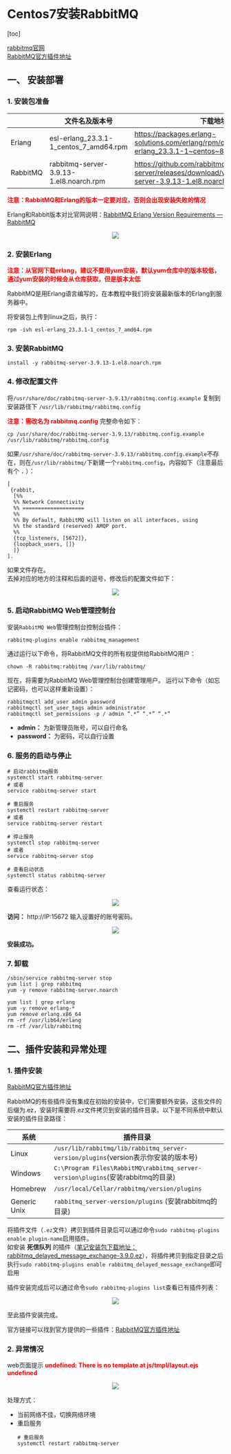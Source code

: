 # Centos7安装RabbitMQ

[toc]

[rabbitmq官网](https://www.rabbitmq.com/)  
[RabbitMQ官方插件地址](http://www.rabbitmq.com/community-plugins.html)

## 一、 安装部署
### 1. 安装包准备

|          | 文件名及版本号                           | 下载地址                                                     | 笔记安装包下载地址 |
| -------- | --------------------------------------- | ------------------------------------------------------------ | ------------------ |
| Erlang   | esl-erlang_23.3.1-1_centos_7_amd64.rpm  | https://packages.erlang-solutions.com/erlang/rpm/centos/8/x86_64/esl-erlang_23.3.1-1~centos~8_amd64.rpm | [gitee仓库：esl-erlang_23.3.1-1_centos_7_amd64.rpm](https://raw.githubusercontent.com/XieRuhua/images/master/安装包/mq/rabbitmq/esl-erlang_23.3.1-1_centos_7_amd64.rpm)                   |
| RabbitMQ | rabbitmq-server-3.9.13-1.el8.noarch.rpm | https://github.com/rabbitmq/rabbitmq-server/releases/download/v3.9.13/rabbitmq-server-3.9.13-1.el8.noarch.rpm | [gitee仓库：rabbitmq-server-3.9.13-1.el8.noarch.rpm](https://raw.githubusercontent.com/XieRuhua/images/master/安装包/mq/rabbitmq/rabbitmq-server-3.9.13-1.el8.noarch.rpm)                   |

**<font color="red">注意：RabbitMQ和Erlang的版本一定要对应，否则会出现安装失败的情况</font>**

Erlang和Rabbit版本对比官网说明：[RabbitMQ Erlang Version Requirements — RabbitMQ](https://www.rabbitmq.com/which-erlang.html)
<center>

![](https://raw.githubusercontent.com/XieRuhua/images/master/JavaLearning/工具服务搭建/Centos7安装RabbitMQ/Erlang和Rabbit版本对比.png)
</center>

### 2. 安装Erlang

**<font color="red">注意：从官网下载erlang，建议不要用yum安装，默认yum仓库中的版本较低，通过yum安装的时候会从仓库获取，但是版本太低</font>**

RabbitMQ是用Erlang语言编写的，在本教程中我们将安装最新版本的Erlang到服务器中。

将安装包上传到linux之后，执行：
```
rpm -ivh esl-erlang_23.3.1-1_centos_7_amd64.rpm
```
### 3. 安装RabbitMQ
```
install -y rabbitmq-server-3.9.13-1.el8.noarch.rpm
```

### 4. 修改配置文件
将`/usr/share/doc/rabbitmq-server-3.9.13/rabbitmq.config.example` 复制到安装路径下 `/usr/lib/rabbitmq/rabbitmq.config`

**<font color="red">注意：需改名为 rabbitmq.config</font>**
完整命令如下：
```
cp /usr/share/doc/rabbitmq-server-3.9.13/rabbitmq.config.example /usr/lib/rabbitmq/rabbitmq.config
```

如果`/usr/share/doc/rabbitmq-server-3.9.13/rabbitmq.config.example`不存在，则在`/usr/lib/rabbitmq/`下新建一个`rabbitmq.config`，内容如下（注意最后有个 **`.`** ）：
```
[
 {rabbit,
  [%%
  %% Network Connectivity
  %% ====================
  %%
  %% By default, RabbitMQ will listen on all interfaces, using
  %% the standard (reserved) AMQP port.
  %%
  {tcp_listeners, [5672]},
  {loopback_users, []}
  ]}
].
```

如果文件存在。  
去掉对应的地方的注释和后面的逗号，修改后的配置文件如下：
<center>

![](https://raw.githubusercontent.com/XieRuhua/images/master/JavaLearning/工具服务搭建/Centos7安装RabbitMQ/rabbitmq配置文件.png)
</center>

### 5. 启动RabbitMQ Web管理控制台
安装`RabbitMQ Web`管理控制台控制台插件：
```
rabbitmq-plugins enable rabbitmq_management
```

通过运行以下命令，将RabbitMQ文件的所有权提供给RabbitMQ用户：
```
chown -R rabbitmq:rabbitmq /var/lib/rabbitmq/
```

现在，将需要为RabbitMQ Web管理控制台创建管理用户。 运行以下命令（如忘记密码，也可以这样重新设置）：
```
rabbitmqctl add_user admin password
rabbitmqctl set_user_tags admin administrator
rabbitmqctl set_permissions -p / admin “.*” “.*” “.*”
```
- **admin：** 为新管理员账号，可以自行命名
- **password：** 为密码，可以自行设置

### 6. 服务的启动与停止
```shell
# 启动rabbitmq服务
systemctl start rabbitmq-server
# 或者
service rabbitmq-server start 

# 重启服务
systemctl restart rabbitmq-server
# 或者
service rabbitmq-server restart

# 停止服务
systemctl stop rabbitmq-server
# 或者
service rabbitmq-server stop 

# 查看启动状态
systemctl status rabbitmq-server
```
查看运行状态：
<center>

![](https://raw.githubusercontent.com/XieRuhua/images/master/JavaLearning/工具服务搭建/Centos7安装RabbitMQ/rabbitmq运行状态.png)
</center>

**访问：** http://IP:15672  输入设置好的账号密码。
<center>

![](https://raw.githubusercontent.com/XieRuhua/images/master/JavaLearning/工具服务搭建/Centos7安装RabbitMQ/rabbitmq主界面.png)
</center>

**安装成功。**

### 7. 卸载
```
/sbin/service rabbitmq-server stop
yum list | grep rabbitmq
yum -y remove rabbitmq-server.noarch
  
yum list | grep erlang
yum -y remove erlang-*
yum remove erlang.x86_64
rm -rf /usr/lib64/erlang
rm -rf /var/lib/rabbitmq
```

## 二、插件安装和异常处理
### 1. 插件安装
[RabbitMQ官方插件地址](http://www.rabbitmq.com/community-plugins.html)

RabbitMQ的有些插件没有集成在初始的安装中，它们需要额外安装，这些文件的后缀为.ez，安装时需要将.ez文件拷贝到安装的插件目录。以下是不同系统中默认安装的插件目录路径：

| 系统          | 插件目录                                                                           | 
| ------------- | --------------------------------------------------------------------------------- | 
| Linux         | `/usr/lib/rabbitmq/lib/rabbitmq_server-version/plugins`(version表示你安装的版本号)  |
| Windows       | `C:\Program Files\RabbitMQ\rabbitmq_server-version\plugins`(安装rabbitmq的目录)    |
| Homebrew      | `/usr/local/Cellar/rabbitmq/version/plugins`                                      |
| Generic Unix  | `rabbitmq_server-version/plugins` (安装rabbitmq的目录)                             |

将插件文件（`.ez`文件）拷贝到插件目录后可以通过命令`sudo rabbitmq-plugins enable plugin-name`启用插件。  
如安装 **死信队列** 的插件（[笔记安装包下载地址：rabbitmq_delayed_message_exchange-3.9.0.ez](https://raw.githubusercontent.com/XieRuhua/images/master/安装包/mq/rabbitmq/rabbitmq_delayed_message_exchange-3.9.0.ez)），将插件拷贝到指定目录之后执行`sudo rabbitmq-plugins enable rabbitmq_delayed_message_exchange`即可启用

插件安装完成后可以通过命令`sudo rabbitmq-plugins list`查看已有插件列表：
<center>

![](https://raw.githubusercontent.com/XieRuhua/images/master/JavaLearning/工具服务搭建/Centos7安装RabbitMQ/rabbitmq插件目录.png)
</center>

至此插件安装完成。

官方链接可以找到官方提供的一些插件：[RabbitMQ官方插件地址](http://www.rabbitmq.com/community-plugins.html)

### 2. 异常情况
web页面提示  **<font color="red">undefined: There is no template at js/tmpl/layout.ejs undefined</font>**
<center>

![](https://raw.githubusercontent.com/XieRuhua/images/master/JavaLearning/工具服务搭建/Centos7安装RabbitMQ/rabbitmq异常1.png)
</center>

处理方式：
- 当前网络不佳，切换网络环境
- 重启服务
    ```shell
    # 重启服务
    systemctl restart rabbitmq-server
    ```